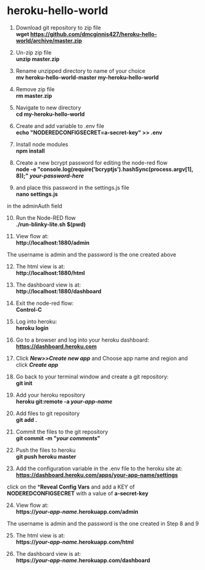 # heroku-hello-world

1) Download git repository to zip file<br>
**wget https://github.com/dmcginnis427/heroku-hello-world/archive/master.zip**

2) Un-zip zip file<br>
**unzip master.zip**

3) Rename unzipped directory to name of your choice<br>
**mv heroku-hello-world-master my-heroku-hello-world**

4) Remove zip file<br>
**rm master.zip**

5) Navigate to new directory<br>
**cd my-heroku-hello-world**

6) Create and add variable to .env file<br>
**echo "NODEREDCONFIGSECRET=a-secret-key" >> .env**

7) Install node modules<br>
**npm install**

8) Create a new bcrypt password for editing the node-red flow<br>
**node -e "console.log(require('bcryptjs').hashSync(process.argv[1], 8));" *your-password-here***

9) and place this password in the settings.js file<br>
**nano settings.js**

in the adminAuth field<br>

10) Run the Node-RED flow<br>
**./run-blinky-lite.sh $(pwd)**

11) View flow at:<br>
**http://localhost:1880/admin**

The username is admin and the password is the one created above<br>

12) The html view is at:<br>
**http://localhost:1880/html**

13) The dashboard view is at:<br>
**http://localhost:1880/dashboard**

14) Exit the node-red flow:<br>
**Control-C**

15) Log into heroku:<br>
**heroku login**

16) Go to a browser and log into your heroku dashboard:<br>
**https://dashboard.heroku.com**

17) Click ***New>>Create new app*** and Choose app name and region and click ***Create app***

18) Go back to your terminal window and create a git repository:<br>
**git init**

19) Add your heroku repository<br>
**heroku git:remote -a *your-app-name***

20) Add files to git repository<br>
**git add .**

21) Commit the files to the git repository<br>
**git commit -m "*your comments*"**

22) Push the files to heroku<br>
**git push heroku master**

23) Add the configuration variable in the .env file to the heroku site at:<br>
**https://dashboard.heroku.com/apps/your-app-name/settings**

click on the ***Reveal Config Vars** and add a KEY of **NODEREDCONFIGSECRET** with a value of **a-secret-key**

24) View flow at:<br>
**https://*your-app-name*.herokuapp.com/admin**

The username is admin and the password is the one created in Step 8 and 9<br>

25) The html view is at:<br>
**https://*your-app-name*.herokuapp.com/html**

26) The dashboard view is at:<br>
**https://*your-app-name*.herokuapp.com/dashboard**




